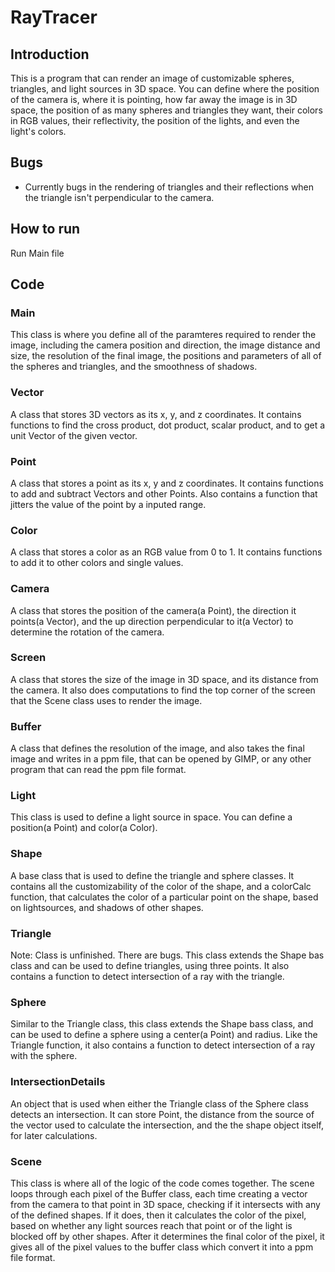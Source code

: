 # RayTracer
## Introduction
This is a program that can render an image of customizable spheres, triangles, and light sources in 3D space. You can define where the position of the camera is, where it is pointing, how far away the image is in 3D space, the position of as many spheres and triangles they want, their colors in RGB values, their reflectivity, the position of the lights, and even the light's colors.
## Bugs
- Currently bugs in the rendering of triangles and their reflections when the triangle isn't perpendicular to the camera.
## How to run
Run Main file
## Code
### Main
This class is where you define all of the paramteres required to render the image, including the camera position and direction, the image distance and size, the resolution of the final image, the positions and parameters of all of the spheres and triangles, and the smoothness of shadows.
### Vector
A class that stores 3D vectors as its x, y, and z coordinates. It contains functions to find the cross product, dot product, scalar product, and to get a unit Vector of the given vector.
### Point
A class that stores a point as its x, y and z coordinates. It contains functions to add and subtract Vectors and other Points. Also contains a function that jitters the value of the point by a inputed range.
### Color
A class that stores a color as an RGB value from 0 to 1. It contains functions to add it to other colors and single values.
### Camera
A class that stores the position of the camera(a Point), the direction it points(a Vector), and the up direction perpendicular to it(a Vector) to determine the rotation of the camera.
### Screen
A class that stores the size of the image in 3D space, and its distance from the camera. It also does computations to find the top corner of the screen that the Scene class uses to render the image.
### Buffer
A class that defines the resolution of the image, and also takes the final image and writes in a ppm file, that can be opened by GIMP, or any other program that can read the ppm file format.
### Light
This class is used to define a light source in space. You can define a position(a Point) and color(a Color).
### Shape
A base class that is used to define the triangle and sphere classes. It contains all the customizability of the color of the shape, and a colorCalc function, that calculates the color of a particular point on the shape, based on lightsources, and shadows of other shapes.
### Triangle
Note: Class is unfinished. There are bugs.
This class extends the Shape bas class and can be used to define triangles, using three points. It also contains a function to detect intersection of a ray with the triangle.
### Sphere
Similar to the Triangle class, this class extends the Shape bass class, and can be used to define a sphere using a center(a Point) and radius. Like the Triangle function, it also contains a function to detect intersection of a ray with the sphere. 
### IntersectionDetails
An object that is used when either the Triangle class of the Sphere class detects an intersection. It can store Point, the distance from the source of the vector used to calculate the intersection, and the the shape object itself, for later calculations.
### Scene
This class is where all of the logic of the code comes together. The scene loops through each pixel of the Buffer class, each time creating a vector from the camera to that point in 3D space, checking if it intersects with any of the defined shapes. If it does, then it calculates the color of the pixel, based on whether any light sources reach that point or of the light is blocked off by other shapes. After it determines the final color of the pixel, it gives all of the pixel values to the buffer class which convert it into a ppm file format.
